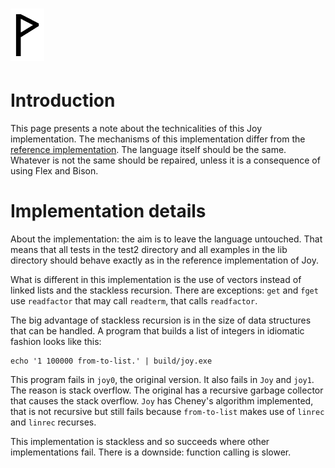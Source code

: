  ![](Wynn.PNG)
==============

Introduction
============

This page presents a note about the technicalities of this Joy implementation.
The mechanisms of this implementation differ from the
[reference implementation](https://github.com/Wodan58/Joy).
The language itself should be the same. Whatever is not the same should be
repaired, unless it is a consequence of using Flex and Bison.

Implementation details
======================

About the implementation: the aim is to leave the language untouched. That
means that all tests in the test2 directory and all examples in the lib
directory should behave exactly as in the reference implementation of Joy.

What is different in this implementation is the use of vectors instead of
linked lists and the stackless recursion. There are exceptions: `get` and
`fget` use `readfactor` that may call `readterm`, that calls `readfactor`.

The big advantage of stackless recursion is in the size of data structures that
can be handled. A program that builds a list of integers in idiomatic fashion
looks like this:

    echo '1 100000 from-to-list.' | build/joy.exe

This program fails in `joy0`, the original version. It also fails in `Joy` and
`joy1`. The reason is stack overflow. The original has a recursive garbage
collector that causes the stack overflow. `Joy` has Cheney's algorithm
implemented, that is not recursive but still fails because `from-to-list` makes
use of `linrec` and `linrec` recurses.

This implementation is stackless and so succeeds where other implementations
fail. There is a downside: function calling is slower.
